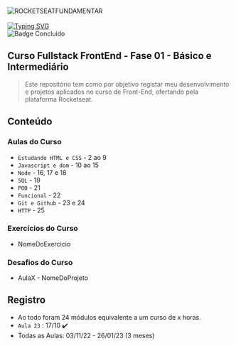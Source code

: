 ![ROCKETSEATFUNDAMENTAR](https://user-images.githubusercontent.com/113690864/221015038-ae0a7ecf-fa85-42df-9ae1-934d4bca54ad.gif)
<br><br>
[![Typing SVG](https://readme-typing-svg.demolab.com?font=Fira+Code&pause=1000&width=435&lines=Trilha+do+Estagiário!+Fundamentar;JS,CSS,Html+e+mais!&pause=1000&color=6EDCE2&width=435)](https://git.io/typing-svg)
<br>
![Badge Concluido](http://img.shields.io/static/v1?label=STATUS&message=CONCLUIDO&color=6EDCE2&style=for-the-badge)

## Curso Fullstack FrontEnd - Fase 01 - Básico e Intermediário
> Este repositório tem como por objetivo registar meu desenvolvimento e projetos aplicados no curso de Front-End, ofertando pela plataforma Rocketseat.

## Conteúdo 
### Aulas do Curso
- `Estudando HTML e CSS` - 2 ao 9
- `Javascript e dom` - 10 ao 15
- `Node` - 16, 17 e 18
- `SQL` - 19
- `POO` - 21
- `Funcional` - 22
- `Git e Github` - 23 e 24
- `HTTP` - 25
### Exercícios do Curso
  - NomeDoExercicio
### Desafios do Curso
  - AulaX - NomeDoProjeto
  
## Registro
- Ao todo foram 24 módulos equivalente a um curso de x horas.
- `Aula 23` : 17/10 ✔️
- Todas as Aulas: 03/11/22 - 26/01/23 (3 meses)
